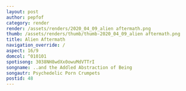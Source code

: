 ```yaml
---
layout: post
author: pepfof
category: render
render: /assets/renders/2020_04_09_alien aftermath.png
thumb: /assets/renders/thumb/thumb-2020_04_09_alien aftermath.png
title: Alien Aftermath
navigation_override: /
aspect: 16/9
domcol: ^010101
spotisong: 3038NH8wdXx0owuMdVTTrI
songname: ..and the Addled Abstraction of Being
songautr: Psychedelic Porn Crumpets
postid: 48
---
```


<!--USER BEGIN 1-->

<!--USER END 1-->

<!--more-->
<!--USER BEGIN 2-->

<!--USER END 2-->

